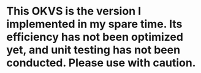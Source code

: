 
# This OKVS is the version I implemented in my spare time. Its efficiency has not been optimized yet, and unit testing has not been conducted. Please use with caution.
